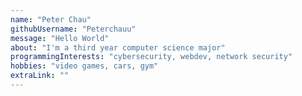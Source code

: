 ```yaml
---
name: "Peter Chau"
githubUsername: "Peterchauu"
message: "Hello World"
about: "I'm a third year computer science major"
programmingInterests: "cybersecurity, webdev, network security"
hobbies: "video games, cars, gym"
extraLink: ""
---
```

